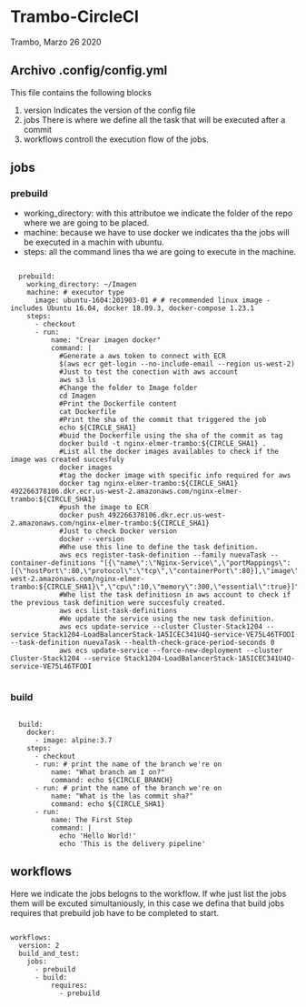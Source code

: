 # Trambo-CircleCI
Trambo, Marzo 26 2020

## Archivo .config/config.yml
This file contains the following blocks
1. version
Indicates the version of the config file
2. jobs
There is where we define all the task that will be executed after a commit
3. workflows
controll the execution flow of the jobs.

## jobs

### prebuild
- working_directory: with this attributoe we indicate the folder of the repo where we are going to be placed.
- machine: because we have to use docker we indicates tha the jobs will be executed in a machin with ubuntu.
- steps: all the command lines tha we are going to execute in the machine.

```

  prebuild:
    working_directory: ~/Imagen
    machine: # executor type
      image: ubuntu-1604:201903-01 # # recommended linux image - includes Ubuntu 16.04, docker 18.09.3, docker-compose 1.23.1
    steps:
      - checkout
      - run:
          name: "Crear imagen docker"
          command: |
            #Generate a aws token to connect with ECR
            $(aws ecr get-login --no-include-email --region us-west-2)
            #Just to test the conection with aws account
            aws s3 ls
            #Change the folder to Image folder
            cd Imagen
            #Print the Dockerfile content
            cat Dockerfile
            #Print the sha of the commit that triggered the job
            echo ${CIRCLE_SHA1}
            #buid the Dockerfile using the sha of the commit as tag
            docker build -t nginx-elmer-trambo:${CIRCLE_SHA1} .
            #List all the docker images availables to check if the image was created succesfuly
            docker images
            #tag the docker image with specific info required for aws
            docker tag nginx-elmer-trambo:${CIRCLE_SHA1} 492266378106.dkr.ecr.us-west-2.amazonaws.com/nginx-elmer-trambo:${CIRCLE_SHA1}
            #push the image to ECR
            docker push 492266378106.dkr.ecr.us-west-2.amazonaws.com/nginx-elmer-trambo:${CIRCLE_SHA1}
            #Just to check Docker version
            docker --version
            #Whe use this line to define the task definition.
            aws ecs register-task-definition --family nuevaTask --container-definitions "[{\"name\":\"Nginx-Service\",\"portMappings\":[{\"hostPort\":80,\"protocol\":\"tcp\",\"containerPort\":80}],\"image\":\"492266378106.dkr.ecr.us-west-2.amazonaws.com/nginx-elmer-trambo:${CIRCLE_SHA1}\",\"cpu\":10,\"memory\":300,\"essential\":true}]"
            #Whe list the task definitiosn in aws account to check if the previous task definition were succesfuly created.
            aws ecs list-task-definitions
            #We update the service using the new task definition.
            aws ecs update-service --cluster Cluster-Stack1204 --service Stack1204-LoadBalancerStack-1A5ICEC341U4Q-service-VE75L46TFODI --task-definition nuevaTask --health-check-grace-period-seconds 0
            aws ecs update-service --force-new-deployment --cluster Cluster-Stack1204 --service Stack1204-LoadBalancerStack-1A5ICEC341U4Q-service-VE75L46TFODI
 
 ```

### build

```

  build:
    docker:
      - image: alpine:3.7
    steps:
      - checkout
      - run: # print the name of the branch we're on
          name: "What branch am I on?"
          command: echo ${CIRCLE_BRANCH}
      - run: # print the name of the branch we're on
          name: "What is the las commit sha?"
          command: echo ${CIRCLE_SHA1}
      - run:
          name: The First Step
          command: |
            echo 'Hello World!'
            echo 'This is the delivery pipeline'

```

## workflows
Here we indicate the jobs belogns to the workflow. If whe just list the jobs them will be excuted simultaniously, in this case we defina that build jobs requires that prebuild job have to be completed to start.
```

workflows:
  version: 2
  build_and_test:
    jobs:
      - prebuild
      - build:
          requires:
            - prebuild

```



